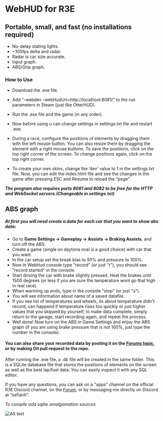 # WebHUD for R3E
## Portable, small, and fast (no installations required)
- No-delay stating lights.
- ~100fps delta and radar.
- Radar is car size accurate.
- Input graph.
- ABS/Grip graph.
### How to Use
- Download the .exe file.
- Add “-webdev -webHudUrl=http://localhost:8081/” to the run parameters in Steam (just like OtterHUD).
- Run the .exe file and the game (in any order).
- Now before using u can change settings in settings.txt file and restart .exe.
- During a race, configure the positions of elements by dragging them with the left mouse button. You can also resize them by dragging the element with a right mouse buttons. To save the positions, click on the top right corner of the screen. To change positions again, click on the top right corner.

- To create your own skins, change the ‘dev’ value to 1 in the settings.txt file. Now, you can edit the index.html file and see the changes in the game after pressing ESC and Resume to reload the “page”.

***The program also requires ports 8081 and 8082 to be free for the HTTP and WebSocket servers.(Changeable in settings.txt)*** 

## ABS graph
##### At first you will need create a data for each car that you want to show abs data:
- Go to **Game Settings -> Gameplay -> Assists -> Braking Assists**, and turn off the ABS.
- Create a game (single on daytona oval is a good choice) with car that you want.
- In the car setup set the break bias to 50% and pressure to 100%.
- Now in WebHud console type "record" (or just "r"), you should see "record started" in the console.
- Start driving the car with brake slightly pressed. Heat the brakes until 1500 degrees (or less if you are sure the temperature wont go that high in real race).
- When warming up ends, type in the console "stop" (or just "s").
- You will see information about name of a saved datafile.
- If you see list of temperatures and wheels, its about temperature didn't record, can happend if temperature rises too quickly or just higher values that you skipped by yourself, to make data complete, simply return to the garage, start recording again, and repeat the process.
- Well done! Now turn on the ABS in Game Settings and enjoy the ABS graph (if you are using brake pressure that is not 100%, just type the number in the console).
#### You can also share your recorded data by posting it on the [Forums topic](https://forum.kw-studios.com/index.php?threads/another-custom-webhud.19310/), or by making Git pull request to the repo.

After running the .exe file, a .db file will be created in the same folder. This is a SQLite database file that stores the positions of elements on the screen as well as the best lap/fuel data. You can easily inspect it with any SQL editor.

If you have any questions, you can ask on a "apps” channel on the official R3E Discord channel, on the [Forum](https://forum.kw-studios.com/index.php?threads/another-custom-webhud.19310/), or by messaging me directly on Discord at “sefianti”.

*To compile add sqlite amalgamation sources.*

![Alt text](https://sun9-78.userapi.com/impg/rbzOVdFpqCE6JOTH9gun6ZwRADOhLVelQr-Bug/5VK95oAviJQ.jpg?size=1920x1080&quality=95&sign=2f77848d3cadf4f9fe6b76050acefc4b&type=album "screenshot")
